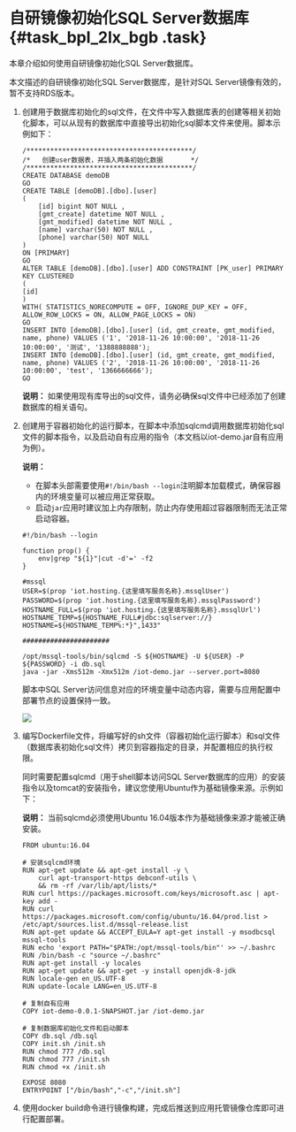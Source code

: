 # 自研镜像初始化SQL Server数据库 {#task_bpl_2lx_bgb .task}

本章介绍如何使用自研镜像初始化SQL Server数据库。

本文描述的自研镜像初始化SQL Server数据库，是针对SQL Server镜像有效的，暂不支持RDS版本。

1.  创建用于数据库初始化的sql文件，在文件中写入数据库表的创建等相关初始化脚本，可以从现有的数据库中直接导出初始化sql脚本文件来使用。脚本示例如下： 

    ```
    /******************************************/
    /*   创建user数据表，并插入两条初始化数据       */
    /******************************************/
    CREATE DATABASE demoDB
    GO
    CREATE TABLE [demoDB].[dbo].[user]
    (
    	[id] bigint NOT NULL ,
    	[gmt_create] datetime NOT NULL ,
    	[gmt_modified] datetime NOT NULL ,
    	[name] varchar(50) NOT NULL ,
    	[phone] varchar(50) NOT NULL 
    )
    ON [PRIMARY]
    GO
    ALTER TABLE [demoDB].[dbo].[user] ADD CONSTRAINT [PK_user] PRIMARY KEY CLUSTERED 
    (
    [id]
    )
    WITH( STATISTICS_NORECOMPUTE = OFF, IGNORE_DUP_KEY = OFF, ALLOW_ROW_LOCKS = ON, ALLOW_PAGE_LOCKS = ON)
    GO
    INSERT INTO [demoDB].[dbo].[user] (id, gmt_create, gmt_modified, name, phone) VALUES ('1', '2018-11-26 10:00:00', '2018-11-26 10:00:00', '测试', '1388888888');
    INSERT INTO [demoDB].[dbo].[user] (id, gmt_create, gmt_modified, name, phone) VALUES ('2', '2018-11-26 10:00:00', '2018-11-26 10:00:00', 'test', '1366666666');
    GO
    ```

    **说明：** 如果使用现有库导出的sql文件，请务必确保sql文件中已经添加了创建数据库的相关语句。

2.  创建用于容器初始化的运行脚本，在脚本中添加sqlcmd调用数据库初始化sql文件的脚本指令，以及启动自有应用的指令（本文档以iot-demo.jar自有应用为例）。 

    **说明：** 

    -   在脚本头部需要使用`#!/bin/bash --login`注明脚本加载模式，确保容器内的环境变量可以被应用正常获取。
    -   启动`jar`应用时建议加上内存限制，防止内存使用超过容器限制而无法正常启动容器。
    ```
    #!/bin/bash --login
    
    function prop() {
        env|grep "${1}"|cut -d'=' -f2
    }
    
    #mssql
    USER=$(prop 'iot.hosting.{这里填写服务名称}.mssqlUser')
    PASSWORD=$(prop 'iot.hosting.{这里填写服务名称}.mssqlPassword')
    HOSTNAME_FULL=$(prop 'iot.hosting.{这里填写服务名称}.mssqlUrl')
    HOSTNAME_TEMP=${HOSTNAME_FULL#jdbc:sqlserver://}
    HOSTNAME=${HOSTNAME_TEMP%:*}",1433"
    
    ######################
    
    /opt/mssql-tools/bin/sqlcmd -S ${HOSTNAME} -U ${USER} -P ${PASSWORD} -i db.sql
    java -jar -Xms512m -Xmx512m /iot-demo.jar --server.port=8080
    ```

    脚本中SQL Server访问信息对应的环境变量中动态内容，需要与应用配置中部署节点的设置保持一致。

    ![](http://static-aliyun-doc.oss-cn-hangzhou.aliyuncs.com/assets/img/78711/154461388034066_zh-CN.png)

3.  编写Dockerfile文件，将编写好的sh文件（容器初始化运行脚本）和sql文件（数据库表初始化sql文件）拷贝到容器指定的目录，并配置相应的执行权限。 

    同时需要配置sqlcmd（用于shell脚本访问SQL Server数据库的应用）的安装指令以及tomcat的安装指令，建议您使用Ubuntu作为基础镜像来源。示例如下：

    **说明：** 当前sqlcmd必须使用Ubuntu 16.04版本作为基础镜像来源才能被正确安装。

    ```
    FROM ubuntu:16.04
    
    # 安装sqlcmd环境
    RUN apt-get update && apt-get install -y \
    	curl apt-transport-https debconf-utils \
        && rm -rf /var/lib/apt/lists/*
    RUN curl https://packages.microsoft.com/keys/microsoft.asc | apt-key add -
    RUN curl https://packages.microsoft.com/config/ubuntu/16.04/prod.list > /etc/apt/sources.list.d/mssql-release.list
    RUN apt-get update && ACCEPT_EULA=Y apt-get install -y msodbcsql mssql-tools
    RUN echo 'export PATH="$PATH:/opt/mssql-tools/bin"' >> ~/.bashrc
    RUN /bin/bash -c "source ~/.bashrc"
    RUN apt-get install -y locales
    RUN apt-get update && apt-get -y install openjdk-8-jdk
    RUN locale-gen en_US.UTF-8
    RUN update-locale LANG=en_US.UTF-8
    
    # 复制自有应用
    COPY iot-demo-0.0.1-SNAPSHOT.jar /iot-demo.jar
    
    # 复制数据库初始化文件和启动脚本
    COPY db.sql /db.sql
    COPY init.sh /init.sh
    RUN chmod 777 /db.sql
    RUN chmod 777 /init.sh
    RUN chmod +x /init.sh
    
    EXPOSE 8080
    ENTRYPOINT ["/bin/bash","-c","/init.sh"]
    ```

4.  使用docker build命令进行镜像构建，完成后推送到应用托管镜像仓库即可进行配置部署。 

